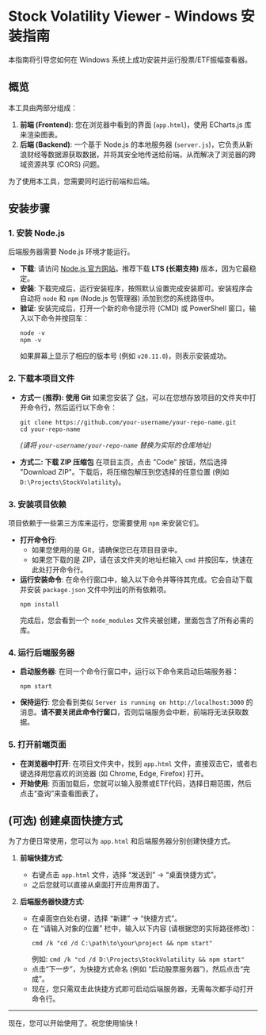 # Stock Volatility Viewer - Windows 安装指南

本指南将引导您如何在 Windows 系统上成功安装并运行股票/ETF振幅查看器。

## 概览

本工具由两部分组成：
1.  **前端 (Frontend)**: 您在浏览器中看到的界面 (`app.html`)，使用 ECharts.js 库来渲染图表。
2.  **后端 (Backend)**: 一个基于 Node.js 的本地服务器 (`server.js`)，它负责从新浪财经等数据源获取数据，并将其安全地传送给前端，从而解决了浏览器的跨域资源共享 (CORS) 问题。

为了使用本工具，您需要同时运行前端和后端。

## 安装步骤

### 1. 安装 Node.js

后端服务器需要 Node.js 环境才能运行。

- **下载**: 请访问 [Node.js 官方网站](https://nodejs.org/zh-cn/)。推荐下载 **LTS (长期支持)** 版本，因为它最稳定。
- **安装**: 下载完成后，运行安装程序，按照默认设置完成安装即可。安装程序会自动将 `node` 和 `npm` (Node.js 包管理器) 添加到您的系统路径中。
- **验证**: 安装完成后，打开一个新的命令提示符 (CMD) 或 PowerShell 窗口，输入以下命令并按回车：
  ```shell
  node -v
  npm -v
  ```
  如果屏幕上显示了相应的版本号 (例如 `v20.11.0`)，则表示安装成功。

### 2. 下载本项目文件

- **方式一 (推荐): 使用 Git**
  如果您安装了 [Git](https://git-scm.com/downloads)，可以在您想存放项目的文件夹中打开命令行，然后运行以下命令：
  ```shell
  git clone https://github.com/your-username/your-repo-name.git
  cd your-repo-name
  ```
  *(请将 `your-username/your-repo-name` 替换为实际的仓库地址)*

- **方式二: 下载 ZIP 压缩包**
  在项目主页，点击 "Code" 按钮，然后选择 "Download ZIP"。下载后，将压缩包解压到您选择的任意位置 (例如 `D:\Projects\StockVolatility`)。

### 3. 安装项目依赖

项目依赖于一些第三方库来运行，您需要使用 `npm` 来安装它们。

- **打开命令行**:
  - 如果您使用的是 Git，请确保您已在项目目录中。
  - 如果您下载的是 ZIP，请在该文件夹的地址栏输入 `cmd` 并按回车，快速在此处打开命令行。
- **运行安装命令**:
  在命令行窗口中，输入以下命令并等待其完成。它会自动下载并安装 `package.json` 文件中列出的所有依赖项。
  ```shell
  npm install
  ```
  完成后，您会看到一个 `node_modules` 文件夹被创建，里面包含了所有必需的库。

### 4. 运行后端服务器

- **启动服务器**: 在同一个命令行窗口中，运行以下命令来启动后端服务器：
  ```shell
  npm start
  ```
- **保持运行**: 您会看到类似 `Server is running on http://localhost:3000` 的消息。**请不要关闭此命令行窗口**，否则后端服务会中断，前端将无法获取数据。

### 5. 打开前端页面

- **在浏览器中打开**: 在项目文件夹中，找到 `app.html` 文件，直接双击它，或者右键选择用您喜欢的浏览器 (如 Chrome, Edge, Firefox) 打开。
- **开始使用**: 页面加载后，您就可以输入股票或ETF代码，选择日期范围，然后点击“查询”来查看图表了。

## (可选) 创建桌面快捷方式

为了方便日常使用，您可以为 `app.html` 和后端服务器分别创建快捷方式。

1.  **前端快捷方式**:
    - 右键点击 `app.html` 文件，选择 “发送到” -> “桌面快捷方式”。
    - 之后您就可以直接从桌面打开应用界面了。

2.  **后端服务器快捷方式**:
    - 在桌面空白处右键，选择 “新建” -> “快捷方式”。
    - 在 “请输入对象的位置” 栏中，输入以下内容 (请根据您的实际路径修改)：
      ```
      cmd /k "cd /d C:\path\to\your\project && npm start"
      ```
      例如: `cmd /k "cd /d D:\Projects\StockVolatility && npm start"`
    - 点击“下一步”，为快捷方式命名 (例如 “启动股票服务器”)，然后点击“完成”。
    - 现在，您只需双击此快捷方式即可启动后端服务器，无需每次都手动打开命令行。

---
现在，您可以开始使用了。祝您使用愉快！